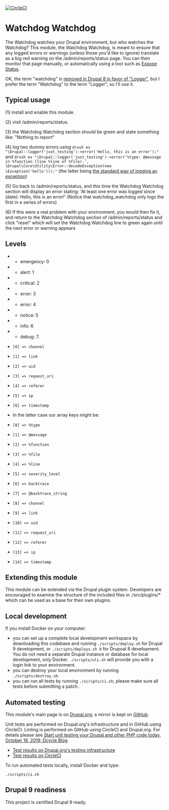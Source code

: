[![CircleCI](https://circleci.com/gh/dcycle/watchdog_watchdog.svg?style=svg)](https://circleci.com/gh/dcycle/watchdog_watchdog)

Watchdog Watchdog
=====

The Watchdog watches your Drupal environment, but who watches the Watchdog? This module, the Watchdog Watchdog, is meant to ensure that any logged errors or warnings (unless those you'd like to ignore) translate as a big red warning on the /admin/reports/status page. You can then monitor that page manually, or automatically using a tool such as [Expose Status](https://drupal.org/project/expose_status).

OK, the term "watchdog" is [removed in Drupal 8 in favor of "Logger"](https://www.drupal.org/node/2270941), but I prefer the term "Watchdog" to the term "Logger", so I'll use it.

Typical usage
-----

(1) install and enable this module.

(2) visit /admin/reports/status.

(3) the Watchdog Watchdog section should be green and state something like: "Nothing to report"

(4) log two dummy errors using `drush ev "\Drupal::logger('just_testing')->error('Hello, this is an error');"` and `drush ev "\Drupal::logger('just_testing')->error('%type: @message in %function (line %line of %file).', \Drupal\Core\Utility\Error::decodeException(new \Exception('hello')));"` (the latter being [the standard way of logging an exception](https://www.drupal.org/node/2932520))

(5) Go back to /admin/reports/status, and this time the Watchdog Watchdog section will display an error stating: 'At least one error was logged since (date): Hello, this is an error!' (Notice that watchdog_watchdog only logs the first in a series of errors)

(6) If this were a real problem with your environment, you would then fix it, and return to the Watchdog Watchdog section of /admin/reports/status and click "reset" which will set the Watchdog Watchdog line to green again until the next error or warning appears

Levels
-----

*   * emergency: 0
*   * alert: 1
*   * critical: 2
*   * error: 3
*   * error: 4
*   * notice: 5
*   * info: 6
*   * debug: 7.

*     [0] => channel
*     [1] => link
*     [2] => uid
*     [3] => request_uri
*     [4] => referer
*     [5] => ip
*     [6] => timestamp
*   In the latter case our array keys might be:
*     [0] => %type
*     [1] => @message
*     [2] => %function
*     [3] => %file
*     [4] => %line
*     [5] => severity_level
*     [6] => backtrace
*     [7] => @backtrace_string
*     [8] => channel
*     [9] => link
*     [10] => uid
*     [11] => request_uri
*     [12] => referer
*     [13] => ip
*     [14] => timestamp

Extending this module
-----

This module can be extended via the Drupal plugin system. Developers are encouraged to examine the structure of the included files in ./src/plugins/* which can be used as a base for their own plugins.

Local development
-----

If you install Docker on your computer:

* you can set up a complete local development workspace by downloading this codebase and running `./scripts/deploy.sh` for Drupal 9 development, or `./scripts/deploys.sh 8` for Drupoal 8 development. You do not need a separate Drupal instance or database for local development, only Docker. `./scripts/uli.sh` will provide you with a login link to your environment.
* you can destroy your local environment by running `./scripts/destroy.sh`.
* you can run all tests by running `./scripts/ci.sh`; please make sure all tests before submitting a patch.

Automated testing
-----

This module's main page is on [Drupal.org](http://drupal.org/project/watchdog_watchdog); a mirror is kept on [GitHub](http://github.com/dcycle/watchdog_watchdog).

Unit tests are performed on Drupal.org's infrastructure and in GitHub using CircleCI. Linting is performed on GitHub using CircleCI and Drupal.org. For details please see  [Start unit testing your Drupal and other PHP code today, October 16, 2019, Dcycle Blog](https://blog.dcycle.com/blog/2019-10-16/unit-testing/).

* [Test results on Drupal.org's testing infrastructure](https://www.drupal.org/node/3098822/qa)
* [Test results on CircleCI](https://circleci.com/gh/dcycle/watchdog_watchdog)

To run automated tests locally, install Docker and type:

    ./scripts/ci.sh

Drupal 9 readiness
-----

This project is certified Drupal 9 ready.
